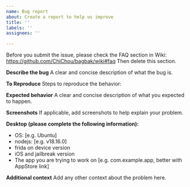 ```yaml
---
name: Bug report
about: Create a report to help us improve
title: ''
labels: ''
assignees: ''

---
```


Before you submit the issue, please check the FAQ section in Wiki: https://github.com/ChiChou/bagbak/wiki#faq
Then delete this section.

**Describe the bug**
A clear and concise description of what the bug is.

**To Reproduce**
Steps to reproduce the behavior:

**Expected behavior**
A clear and concise description of what you expected to happen.

**Screenshots**
If applicable, add screenshots to help explain your problem.

**Desktop (please complete the following information):**
 - OS: [e.g. Ubuntu]
 - nodejs: [e.g. v18.16.0]
 - frida on device version
 - iOS and jailbreak version
 - The app you are trying to work on [e.g. com.example.app, better with AppStore link]

**Additional context**
Add any other context about the problem here.
